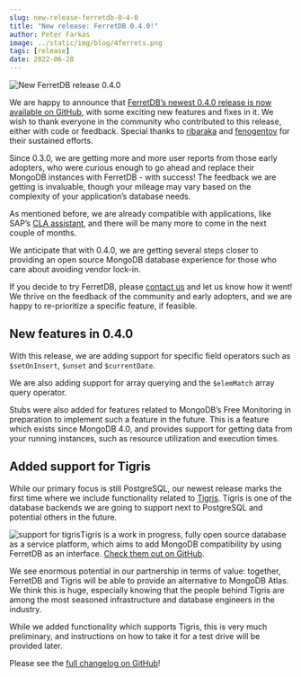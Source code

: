 ```yaml
---
slug: new-release-ferretdb-0-4-0
title: "New release: FerretDB 0.4.0!"
author: Peter Farkas
image: ../static/img/blog/4ferrets.png
tags: [release]
date: 2022-06-28
---
```


![New FerretDB release 0.4.0](../static/img/blog/4ferrets.png)

<!--truncate-->

We are happy to announce that [FerretDB’s newest 0.4.0 release is now available on GitHub,](https://github.com/FerretDB/FerretDB/releases/tag/v0.4.0) with some exciting new features and fixes in it.
We wish to thank everyone in the community who contributed to this release, either with code or feedback.
Special thanks to [ribaraka](https://github.com/ribaraka) and [fenogentov](https://github.com/fenogentov) for their sustained efforts.

Since 0.3.0, we are getting more and more user reports from those early adopters, who were curious enough to go ahead and replace their MongoDB instances with FerretDB - with success!
The feedback we are getting is invaluable, though your mileage may vary based on the complexity of your application’s  database needs.

As mentioned before, we are already compatible with applications, like SAP’s [CLA assistant](https://github.com/cla-assistant), and there will be many more to come in the next couple of months.

We anticipate that with 0.4.0, we are getting several steps closer to providing an open source MongoDB database experience for those who care about avoiding vendor lock-in.

If you decide to try FerretDB, please [contact us](http://www.ferretdb.io/contact) and let us know how it went!
We thrive on the feedback of the community and early adopters, and we are happy to re-prioritize a specific feature, if feasible.

## New features in 0.4.0

With this release, we are adding support for specific field operators such as `$setOnInsert`, `$unset` and `$currentDate`.

We are also adding support for array querying and the `$elemMatch` array query operator.

Stubs were also added for features related to MongoDB’s Free Monitoring in preparation to implement such a feature in the future.
This is a feature which exists since MongoDB 4.0, and provides support for getting data from your running instances, such as resource utilization and execution times.

## Added support for Tigris

While our primary focus is still PostgreSQL, our newest release marks the first time where we include functionality related to [Tigris](http://www.tigrisdata.com).
Tigris is one of the database backends we are going to support next to PostgreSQL and potential others in the future.

![support for tigris](../static/img/blog/cf73bb31-fa1b-4465-8277-e73da46127de-1650484034538-1-300x120.png)Tigris is a work in progress, fully open source database as a service platform, which aims to add MongoDB compatibility by using FerretDB as an interface.
[Check them out on GitHub](https://github.com/tigrisdata).

We see enormous potential in our partnership in terms of value: together, FerretDB and Tigris will be able to provide an alternative to MongoDB Atlas.
We think this is huge, especially knowing that the people behind Tigris are among the most seasoned infrastructure and database engineers in the industry.

While we added functionality which supports Tigris, this is very much preliminary, and instructions on how to take it for a test drive will be provided later.

Please see the [full changelog on GitHub](https://github.com/FerretDB/FerretDB/releases/tag/v0.4.0)!
